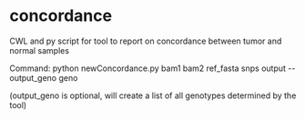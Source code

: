 # concordance
CWL and py script for tool to report on concordance between tumor and normal samples

Command: python newConcordance.py bam1 bam2 ref_fasta snps output --output_geno geno

(output_geno is optional, will create a list of all genotypes determined by the tool)

